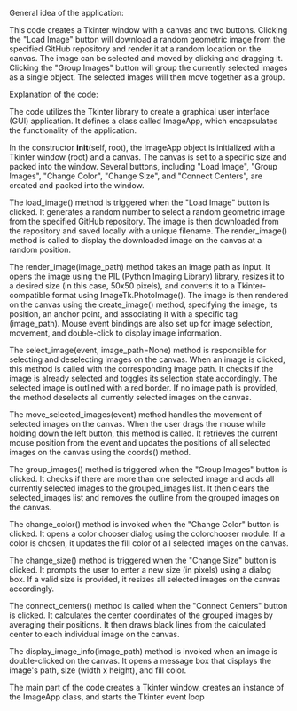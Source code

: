 General idea of the application:

This code creates a Tkinter window with a canvas and two buttons. Clicking the "Load Image" button will download a random geometric image from the specified GitHub repository and render it at a random location on the canvas. The image can be selected and moved by clicking and dragging it. Clicking the "Group Images" button will group the currently selected images as a single object. The selected images will then move together as a group.

Explanation of the code:

The code utilizes the Tkinter library to create a graphical user interface (GUI) application. It defines a class called ImageApp, which encapsulates the functionality of the application.

In the constructor __init__(self, root), the ImageApp object is initialized with a Tkinter window (root) and a canvas. The canvas is set to a specific size and packed into the window. Several buttons, including "Load Image", "Group Images", "Change Color", "Change Size", and "Connect Centers", are created and packed into the window.

The load_image() method is triggered when the "Load Image" button is clicked. It generates a random number to select a random geometric image from the specified GitHub repository. The image is then downloaded from the repository and saved locally with a unique filename. The render_image() method is called to display the downloaded image on the canvas at a random position.

The render_image(image_path) method takes an image path as input. It opens the image using the PIL (Python Imaging Library) library, resizes it to a desired size (in this case, 50x50 pixels), and converts it to a Tkinter-compatible format using ImageTk.PhotoImage(). The image is then rendered on the canvas using the create_image() method, specifying the image, its position, an anchor point, and associating it with a specific tag (image_path). Mouse event bindings are also set up for image selection, movement, and double-click to display image information.

The select_image(event, image_path=None) method is responsible for selecting and deselecting images on the canvas. When an image is clicked, this method is called with the corresponding image path. It checks if the image is already selected and toggles its selection state accordingly. The selected image is outlined with a red border. If no image path is provided, the method deselects all currently selected images on the canvas.

The move_selected_images(event) method handles the movement of selected images on the canvas. When the user drags the mouse while holding down the left button, this method is called. It retrieves the current mouse position from the event and updates the positions of all selected images on the canvas using the coords() method.

The group_images() method is triggered when the "Group Images" button is clicked. It checks if there are more than one selected image and adds all currently selected images to the grouped_images list. It then clears the selected_images list and removes the outline from the grouped images on the canvas.

The change_color() method is invoked when the "Change Color" button is clicked. It opens a color chooser dialog using the colorchooser module. If a color is chosen, it updates the fill color of all selected images on the canvas.

The change_size() method is triggered when the "Change Size" button is clicked. It prompts the user to enter a new size (in pixels) using a dialog box. If a valid size is provided, it resizes all selected images on the canvas accordingly.

The connect_centers() method is called when the "Connect Centers" button is clicked. It calculates the center coordinates of the grouped images by averaging their positions. It then draws black lines from the calculated center to each individual image on the canvas.

The display_image_info(image_path) method is invoked when an image is double-clicked on the canvas. It opens a message box that displays the image's path, size (width x height), and fill color.

The main part of the code creates a Tkinter window, creates an instance of the ImageApp class, and starts the Tkinter event loop 
